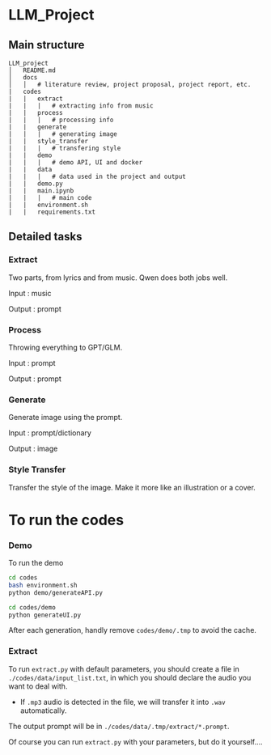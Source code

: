 # LLM_Project

## Main structure

```
LLM_project
│   README.md
│   docs
│   │   # literature review, project proposal, project report, etc.
|   codes
|   |   extract
|   |   |   # extracting info from music
|   |   process
|   |   |   # processing info
|   |   generate
|   |   |   # generating image
|   |   style_transfer
|   |   |   # transfering style
|   |   demo
|   |   |   # demo API, UI and docker
|   |   data
|   |   |   # data used in the project and output
|   |   demo.py
|   |   main.ipynb
|   |   |   # main code
|   |   environment.sh
|   |   requirements.txt
```

## Detailed tasks
### Extract
Two parts, from lyrics and from music. Qwen does both jobs well.

Input : music

Output : prompt

### Process
Throwing everything to GPT/GLM.

Input : prompt

Output :  prompt

### Generate
Generate image using the prompt.

Input : prompt/dictionary

Output : image

### Style Transfer
Transfer the style of the image. Make it more like an illustration or a cover.

# To run the codes

### Demo

To run the demo

```bash
cd codes
bash environment.sh
python demo/generateAPI.py
```

```bash
cd codes/demo
python generateUI.py
```

After each generation, handly remove `codes/demo/.tmp` to avoid the cache.

### Extract
To run `extract.py` with default parameters, you should create a file in `./codes/data/input_list.txt`, in which you should declare the audio you want to deal with. 

- If `.mp3` audio is detected in the file, we will transfer it into `.wav` automatically.

The output prompt will be in `./codes/data/.tmp/extract/*.prompt`.

Of course you can run `extract.py` with your parameters, but do it yourself....